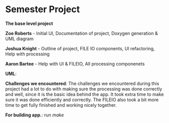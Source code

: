 # Semester Project
**The base level project**

**Zoe Roberts** - Initial UI, Documentation of project, Doxygen generation & UML diagram

**Joshua Knight** - Outline of project, FILE IO components, UI refactoring, Help with processing

**Aaron Bartee** - Help with UI & FILEIO, All processing componenets

**UML**:


**Challenges we encountered**: The challenges we encountered during this project had a lot to do with making sure the processing was done correctly and well, since it is the basic idea behind the app. It took extra time to make sure it was done efficiently and correctly. The FILEIO also took a bit more time to get fully finished and working nicely together.

**For building app.**: run _make_

